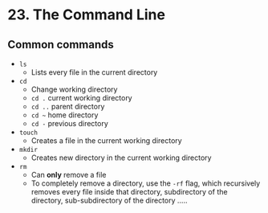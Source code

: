 # 23. The Command Line

## Common commands

* `ls` 
  * Lists every file in the current directory
* `cd` 
  * Change working directory
  * `cd .` current working directory
  * `cd ..` parent directory 
  * `cd ~` home directory
  * `cd -` previous directory
* `touch`
  * Creates a file in the current working directory
* `mkdir`
  * Creates new directory in the current working directory
* `rm`
  * Can **only** remove a file
  * To completely remove a directory, use the `-rf` flag, which recursively removes every file inside that directory, subdirectory of the directory, sub-subdirectory of the directory .....

